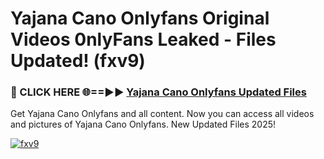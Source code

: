 # Yajana Cano Onlyfans Original Videos 0nlyFans Leaked - Files Updated! (fxv9)

<h3>🔴 CLICK HERE 🌐==►► <a href="https://tinyurl.com/2jnfzry5" rel="nofollow">Yajana Cano Onlyfans Updated Files</a></h3>

Get Yajana Cano Onlyfans and all content. Now you can access all videos and pictures of Yajana Cano Onlyfans. New Updated Files 2025!

[![fxv9](https://i.imgur.com/GyGTBgg.gif)](https://tinyurl.com/2jnfzry5)
